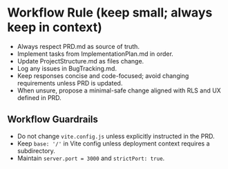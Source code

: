 # Workflow Rule (keep small; always keep in context)

- Always respect PRD.md as source of truth.
- Implement tasks from ImplementationPlan.md in order.
- Update ProjectStructure.md as files change.
- Log any issues in BugTracking.md.
- Keep responses concise and code-focused; avoid changing requirements unless PRD is updated.
- When unsure, propose a minimal-safe change aligned with RLS and UX defined in PRD.

## Workflow Guardrails
- Do not change `vite.config.js` unless explicitly instructed in the PRD.
- Keep `base: '/'` in Vite config unless deployment context requires a subdirectory.
- Maintain `server.port = 3000` and `strictPort: true`.